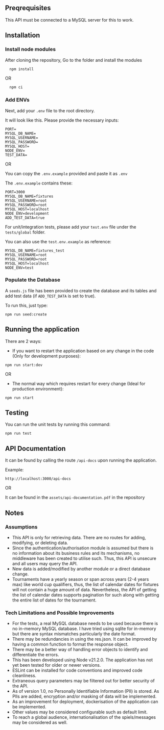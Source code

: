 
## Preqrequisites

This API must be connected to a MySQL server for this to work.

## Installation

### Install node modules
After cloning the repository, Go to the folder and install the modules

```bash
  npm install
```
OR 
```bash
  npm ci
```

### Add ENVs
Next, add your `.env` file to the root directory.

It will look like this. Please provide the necessary inputs:

```
PORT=
MYSQL_DB_NAME=
MYSQL_USERNAME=
MYSQL_PASSWORD=
MYSQL_HOST=
NODE_ENV=
TEST_DATA=
```

OR

You can copy the `.env.example` provided and paste it as `.env`

The `.env.example` contains these:

```
PORT=3000
MYSQL_DB_NAME=fixtures
MYSQL_USERNAME=root
MYSQL_PASSWORD=root
MYSQL_HOST=localhost
NODE_ENV=development
ADD_TEST_DATA=true
```

For unit/integration tests, please add your `test.env` file under the `tests/global` folder.

You can also use the `test.env.example` as reference:

```
MYSQL_DB_NAME=fixtures_test
MYSQL_USERNAME=root
MYSQL_PASSWORD=root
MYSQL_HOST=localhost
NODE_ENV=test
```

### Populate the Database
A `seeds.js` file has been provided to create the database and its tables and add test data (if `ADD_TEST_DATA` is set to true).

To run this, just type:

```
npm run seed:create
```

## Running the application
There are 2 ways:

- If you want to restart the application based on any change in the code (Only for development purposes):

```
npm run start:dev
```
OR
-  The normal way which requires restart for every change (Ideal for production environment):

```
npm run start
```

## Testing
You can run the unit tests by running this command:

```
npm run test
```

## API Documentation

It can be found by calling the route `/api-docs` upon running the application.

Example:

```
http://localhost:3000/api-docs
```

OR

It can be found in the `assets/api-documentation.pdf` in the repository

## Notes

### Assumptions
- This API is only for retrieving data. There are no routes for adding, modifying, or deleting data.
- Since the authentication/authorisation module is assumed but there is no information about its business rules and its mechanisms, no middleware has been created to utilise such. Thus, this API is unsecure and all users may query the API.
- New data is added/modified by another module or a direct database change.
- Tournaments have a yearly season or span across years (2-4 years max) like world cup qualifiers, thus, the list of calendar dates for fixtures will not contain a huge amount of data. Nevertheless, the API of getting the list of calendar dates supports pagination for such along with getting the entire list of dates for the tournament.

### Tech Limitations and Possible Improvements
- For the tests, a real MySQL database needs to be used because there is no in-memory MySQL database. I have tried using sqlite for in-memory but there are syntax mismatches particularly the date format.
- There may be redundancies in using the res.json. It can be improved by having a common function to format the response object.
- There may be a better way of handling error objects to identify and differentiate the errors.
- This has been developed using Node v21.2.0. The application has not yet been tested for older or newer versions.
- ESLint can be installed for code conventions and improved code cleanliness.
- Extraneous query parameters may be filtered out for better security of the API.
- As of version 1.0, no Personally Identifiable Information (PII) is stored. As PIIs are added, encryption and/or masking of data will be implemented.
- As an improvement for deployment, dockerisation of the application can be implemented.
- Other values may be considered configurable such as default limit.
- To reach a global audience, internationalisation of the spiels/messages may be considered as well.